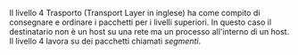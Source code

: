 Il livello 4 Trasporto (Transport Layer in inglese) ha come compito di consegnare e ordinare i pacchetti per i livelli superiori. In questo caso il destinatario non è un host su una rete ma un processo all'interno di un host. 
Il livello 4 lavora su dei pacchetti chiamati *segmenti*.
